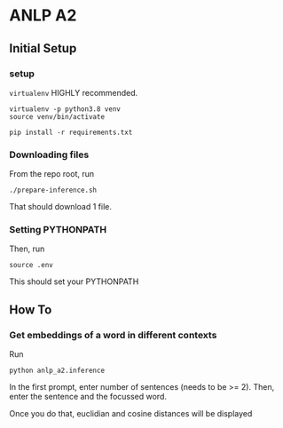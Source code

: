# ANLP A2

## Initial Setup
### setup
`virtualenv` HIGHLY recommended.
```
virtualenv -p python3.8 venv
source venv/bin/activate

pip install -r requirements.txt
```

### Downloading files
From the repo root, run 
```
./prepare-inference.sh
```
That should download 1 file.

### Setting PYTHONPATH
Then, run
```
source .env
```
This should set your PYTHONPATH

## How To
### Get embeddings of a word in different contexts
Run
```
python anlp_a2.inference
```

In the first prompt, enter number of sentences (needs to be >= 2).
Then, enter the sentence and the focussed word.

Once you do that, euclidian and cosine distances will be displayed
